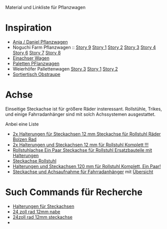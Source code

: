 Material und Linkliste für Pflanzwagen

# Inspiration

- [Anja / Daniel Pflanzwagen](https://www.instagram.com/p/C5lbvxxtoNa/?img_index=1)
- Noguchi Farm Pflanzwagen :: [Story 9](https://www.instagram.com/p/CqVa78DKlL9/) [Story 1](https://www.instagram.com/p/DB1FZoKC0cQ/) [Story 2](https://www.instagram.com/p/DBQ7AU5TSzA/?img_index=3) [Story 3](https://www.instagram.com/p/DA0q0OZzKOU/?img_index=1) [Story 4](https://www.instagram.com/p/C0_l-WaP41Q/) [Story 6](https://www.instagram.com/p/Cz0mjkdv2sI/?img_index=6) [Story 7](https://www.instagram.com/p/CwU1TkwPc3e/?img_index=5) [Story 8](https://www.instagram.com/p/Cqp1lNhPpgs/?img_index=3) 
- [Einachser Wagen](https://www.instagram.com/p/C9P_xARq_w9/)
- [Paletten PFlanzwagen](https://www.instagram.com/p/C35xJYoL0h0/?img_index=3)
- Weierhöfer Pallettenwagen [Story 3](https://www.instagram.com/p/Bu5sHTFgTQM/?img_index=1) [Story 1](https://www.instagram.com/p/CFKZhYUKBGx/) [Story 2](https://www.instagram.com/p/Bzx8CBUIU3z/?img_index=1) 
- [Sortiertisch Obstraupe](https://www.instagram.com/p/C_GJBskt0Ve/)

# Achse

Einseitige Steckachse ist für größere Räder insteressant. Rollstühle, Trikes, und einige Fahrradanhänger sind mit solch Achssystemen ausgestattet. 

Anbei eine Liste

- [2x Halterungen für Steckachsen 12 mm Steckachse für Rollstuhl Räder Bolzen Rad](https://www.ebay.de/itm/135284193710?chn=ps&_ul=DE&norover=1&mkevt=1&mkrid=707-134425-41852-0&mkcid=2&mkscid=101&itemid=135284193710&targetid=2352311494706&device=c&mktype=pla&googleloc=9044383&poi=&campaignid=21674171206&mkgroupid=172695884331&rlsatarget=pla-2352311494706&abcId=10011800&merchantid=114191755&gad_source=1&gclid=CjwKCAiAudG5BhAREiwAWMlSjDPR643LgTFmiSpVAq6O9LwD9Pwr9vksaBw9pfbu7WTByvQaCHlULRoC6DwQAvD_BwE)
- [2x Halterungen und Steckachsen 12 mm für Rollstuhl Komplett !!!](https://www.ebay.de/itm/146093398897?_trkparms=amclksrc%3DITM%26aid%3D1110006%26algo%3DHOMESPLICE.SIM%26ao%3D1%26asc%3D276751%2C276105%26meid%3D18f44b4f06cb471487eb5ebc13e1c967%26pid%3D101506%26rk%3D1%26rkt%3D10%26sd%3D135284193710%26itm%3D146093398897%26pmt%3D0%26noa%3D1%26pg%3D4481478%26algv%3DDefaultOrganicWebWithV11WebTrimmedV3VisualRankerWithKnnV3AndUltBRecall%26brand%3DMEYRA&_trksid=p4481478.c101506.m1851)
- [Rollstuhlachse Ein Paar Steckachse für Rollstuhl Ersatzbauteile mit Halterungen](https://www.ebay.de/itm/146093397602?_trkparms=amclksrc%3DITM%26aid%3D1110006%26algo%3DHOMESPLICE.SIM%26ao%3D1%26asc%3D276751%2C276105%26meid%3D18f44b4f06cb471487eb5ebc13e1c967%26pid%3D101506%26rk%3D2%26rkt%3D10%26sd%3D135284193710%26itm%3D146093397602%26pmt%3D0%26noa%3D1%26pg%3D4481478%26algv%3DDefaultOrganicWebWithV11WebTrimmedV3VisualRankerWithKnnV3AndUltBRecall%26brand%3DMEYRA&_trksid=p4481478.c101506.m1851)
- [Steckachse Rollstuhl](https://www.ebay.de/itm/226336448946?_trkparms=amclksrc%3DITM%26aid%3D1110006%26algo%3DHOMESPLICE.SIM%26ao%3D1%26asc%3D276751%2C276105%26meid%3D608a93c24b8843ba9cfc2f9f61ca67f9%26pid%3D101875%26rk%3D3%26rkt%3D4%26sd%3D146093397602%26itm%3D226336448946%26pmt%3D1%26noa%3D0%26pg%3D2332490%26algv%3DSimVIDwebV3WithCPCExpansionEmbeddingSearchQueryRecall%26brand%3DMarkenlos&_trksid=p2332490.c101875.m1851&itmprp=cksum%3A226336448946608a93c24b8843ba9cfc2f9f61ca67f9%7Cenc%3AAQAJAAABIEK7FTfzsGw0VauxYyX1IOHjsuXJ1NPjVWebvOca%252BJbVzh3VqcrGnLFKHjKk2M42BtfNs8bK1jFneKBZqmubi3KLOMESJ6gC4ydT47sWrSLGQ%252B6357nzIoaquH3kiriN%252B9NH9gy2Ou%252Bq%252BBEtRP2%252BrNDVhVo6EkqxnPo7k7hHx60WK3cAUFl7ZbLTJmJxRfFuZCPOR6c38sjDzYckzLSg%252BLQQQyqZeuwdfM8l25Sea8sSsGJn1RaWEP5stwjDHVEKbLfW%252BewEGtnJdQw%252FWE9PYCLJulAWPzM%252BmIp5E20Vt%252FnhNSyd0qlLPAnPUqDLLietTwk2Ivz26S44mrYahBiXZUCOVbu%252FinJqU3WL4Whe%252BIlBLQIcAGm0j1g7a9uPgZJGSQ%253D%253D%7Campid%3APL_CLK%7Cclp%3A2332490&itmmeta=01JCK7QKCBZWXBHKJEQADH3AMA)
- [Halterungen und Steckachsen 120 mm für Rollstuhl Komplett, Ein Paar!](https://www.ebay.de/itm/226342455026?_trkparms=amclksrc%3DITM%26aid%3D1110006%26algo%3DHOMESPLICE.SIM%26ao%3D1%26asc%3D276751%2C276105%26meid%3D13e03ac0197c4eb38664e66afe45e500%26pid%3D101875%26rk%3D1%26rkt%3D4%26sd%3D226336448946%26itm%3D226342455026%26pmt%3D1%26noa%3D0%26pg%3D2332490%26algv%3DSimVIDwebV3WithCPCExpansionEmbeddingSearchQueryRecall%26brand%3DAlber&_trksid=p2332490.c101875.m1851&itmprp=cksum%3A22634245502613e03ac0197c4eb38664e66afe45e500%7Cenc%3AAQAJAAABIEK7FTfzsGw0VauxYyX1IOHjsuXJ1NPjVWebvOca%252BJbVzh3VqcrGnLFKHjKk2M42BtfNs8bK1jFneKBZqmubi3I3VkB32CtfEcJSeuueOhMWpGbxN3cCjeMhn6dcX8s52F9y0mn4ym6sM2N%252Fhv1nTmSqys1OZcXzT33dh%252FJMUMTW3pPSEOp2J0PANP4SNBQNQDbRI5U17BqYGdwekYIpB0Pgu6jfoMCU2x%252BEDPVKqTuHVIyZALufrtnYmgSwWp1jTRxEsRhp%252FlP5VgzPPf8sMcpRPeCHT%252Fgj%252BU%252BhRhTieQFnlJXLq2%252B%252FbTy5458cahmDEesF36dTDG%252F0%252BkA1oGx%252FnyLJQM%252Fdh29Z9v6X%252BeYOFdCd5YQcHE5TWfoaweSZ%252B0MNpg%253D%253D%7Campid%3APL_CLK%7Cclp%3A2332490&itmmeta=01JCK81F6H1576JKVWDV2TETDA)
- [Steckachse und Achsaufnahme für Fahrradanhänger](https://www.rollenplus.de/Steckachse-und-Achsaufnahme-fuer-Fahrradanhaenger) mit [Übersicht](https://www.rollenplus.de/Radachsen)

# Such Commands für Recherche

- [Halterungen für Steckachsen](https://www.google.com/search?q=Halterungen+f%C3%BCr+Steckachsen&rlz=1C5CHFA_enDE1030DE1030&oq=Halterungen+f%C3%BCr+Steckachsen&gs_lcrp=EgZjaHJvbWUyBggAEEUYOTIGCAEQRRg9MgYIAhBFGD0yBggDEEUYPdIBBzgxM2owajeoAgiwAgE&sourceid=chrome&ie=UTF-8)
- [24 zoll rad 12mm nabe](https://www.google.com/search?sca_esv=c6004f725def933e&rlz=1C5CHFA_enDE1030DE1030&sxsrf=ADLYWII2gbGn0mn8EeP2j2UxBSPQ-0Aolw:1731600464143&q=24+zoll+rad+12mm+nabe&udm=3&fbs=AEQNm0A6bwEop21ehxKWq5cj-cHa9RzI4fQJ53YeRxSnybR5QqqH9wOe9IylodR2ppIPlwvq-xrzC5Td20uBrEHfuOcPywhNOeKeOmEq6GWNqCgedWza9lflu_jERBTrM_1vT2brtd2Gjdm7oDqcR77GWA1vi43u6uIoHPeT2JnteI0UgelzE30X5fv10uiVgXZ6hS3zSl9K&sa=X&ved=2ahUKEwjcnLu0mtyJAxUu6wIHHeW1G38Qs6gLegQIJBAB&biw=1692&bih=1431&dpr=2)
- [24zoll rad 12mm steckachse](https://www.google.com/search?q=24zoll+rad+12mm+steckachse&sca_esv=c6004f725def933e&rlz=1C5CHFA_enDE1030DE1030&sxsrf=ADLYWILPGgtaNyyJiGe5UhDvdfB0wN5QuQ%3A1731600711979&ei=RyE2Z5eyO7-zi-gPkL2koQg&ved=0ahUKEwjX8dGqm9yJAxW_2QIHHZAeKYQQ4dUDCA8&uact=5&oq=24zoll+rad+12mm+steckachse&gs_lp=Egxnd3Mtd2l6LXNlcnAiGjI0em9sbCByYWQgMTJtbSBzdGVja2FjaHNlMggQABiABBiiBDIIEAAYgAQYogQyCBAAGIAEGKIEMggQABiABBiiBEjjFVDoCFj7FHABeAGQAQCYAWugAagEqgEDNi4xuAEDyAEA-AEBmAIIoAK_BMICChAAGLADGNYEGEfCAgoQIRigARjDBBgKmAMAiAYBkAYIkgcDNy4xoAf9FQ&sclient=gws-wiz-serp)
- 
